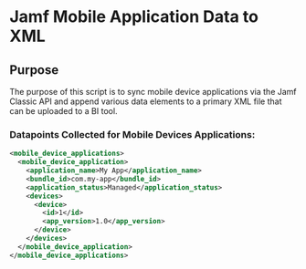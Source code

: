 # Jamf Mobile Application Data to XML


## Purpose
The purpose of this script is to sync mobile device applications via the Jamf Classic API and append various data elements to a primary XML file that can be uploaded to a BI tool.

### Datapoints Collected for Mobile Devices Applications:
```xml
<mobile_device_applications>
  <mobile_device_application>
    <application_name>My App</application_name>
    <bundle_id>com.my-app</bundle_id>
    <application_status>Managed</application_status>
    <devices>
      <device>
        <id>1</id>
        <app_version>1.0</app_version>
      </device>
    </devices>
  </mobile_device_application>
</mobile_device_applications>
```
